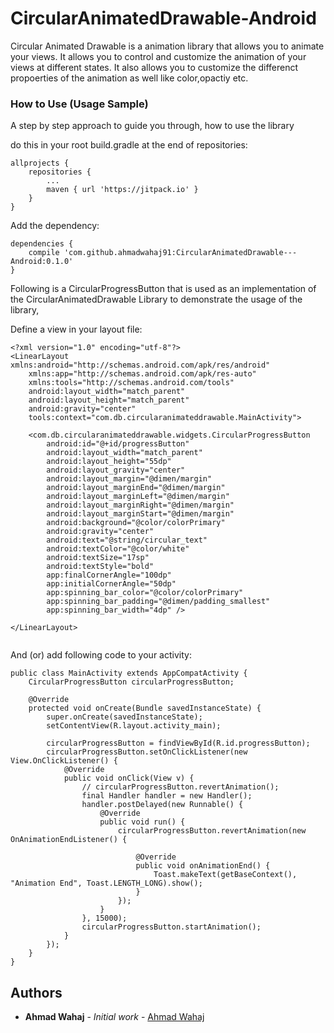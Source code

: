 # CircularAnimatedDrawable-Android

Circular Animated Drawable is a animation library that allows you to animate your views. It allows you to control and customize the animation of your views at different states. It also allows you to customize the differenct propoerties of the animation as well like color,opactiy etc.


### How to Use (Usage Sample)

A step by step approach to guide you through, how to use the library

do this in your root build.gradle at the end of repositories:

```
allprojects {
    repositories {
        ...
        maven { url 'https://jitpack.io' }
    }
}
```

Add the dependency:

```
dependencies {
    compile 'com.github.ahmadwahaj91:CircularAnimatedDrawable---Android:0.1.0'
}
```

Following is a CircularProgressButton that is used as an implementation of the CircularAnimatedDrawable Library to demonstrate the usage of the library,

Define a view in your layout file:

```
<?xml version="1.0" encoding="utf-8"?>
<LinearLayout xmlns:android="http://schemas.android.com/apk/res/android"
    xmlns:app="http://schemas.android.com/apk/res-auto"
    xmlns:tools="http://schemas.android.com/tools"
    android:layout_width="match_parent"
    android:layout_height="match_parent"
    android:gravity="center"
    tools:context="com.db.circularanimateddrawable.MainActivity">

    <com.db.circularanimateddrawable.widgets.CircularProgressButton
        android:id="@+id/progressButton"
        android:layout_width="match_parent"
        android:layout_height="55dp"
        android:layout_gravity="center"
        android:layout_margin="@dimen/margin"
        android:layout_marginEnd="@dimen/margin"
        android:layout_marginLeft="@dimen/margin"
        android:layout_marginRight="@dimen/margin"
        android:layout_marginStart="@dimen/margin"
        android:background="@color/colorPrimary"
        android:gravity="center"
        android:text="@string/circular_text"
        android:textColor="@color/white"
        android:textSize="17sp"
        android:textStyle="bold"
        app:finalCornerAngle="100dp"
        app:initialCornerAngle="50dp"
        app:spinning_bar_color="@color/colorPrimary"
        app:spinning_bar_padding="@dimen/padding_smallest"
        app:spinning_bar_width="4dp" />

</LinearLayout>


```

And (or) add following code to your activity:

```
public class MainActivity extends AppCompatActivity {
    CircularProgressButton circularProgressButton;

    @Override
    protected void onCreate(Bundle savedInstanceState) {
        super.onCreate(savedInstanceState);
        setContentView(R.layout.activity_main);

        circularProgressButton = findViewById(R.id.progressButton);
        circularProgressButton.setOnClickListener(new View.OnClickListener() {
            @Override
            public void onClick(View v) {
                // circularProgressButton.revertAnimation();
                final Handler handler = new Handler();
                handler.postDelayed(new Runnable() {
                    @Override
                    public void run() {
                        circularProgressButton.revertAnimation(new OnAnimationEndListener() {

                            @Override
                            public void onAnimationEnd() {
                                Toast.makeText(getBaseContext(), "Animation End", Toast.LENGTH_LONG).show();
                            }
                        });
                    }
                }, 15000);
                circularProgressButton.startAnimation();
            }
        });
    }
}

```

## Authors

* **Ahmad Wahaj** - *Initial work* - [Ahmad Wahaj](https://github.com/ahmadwahaj91)
